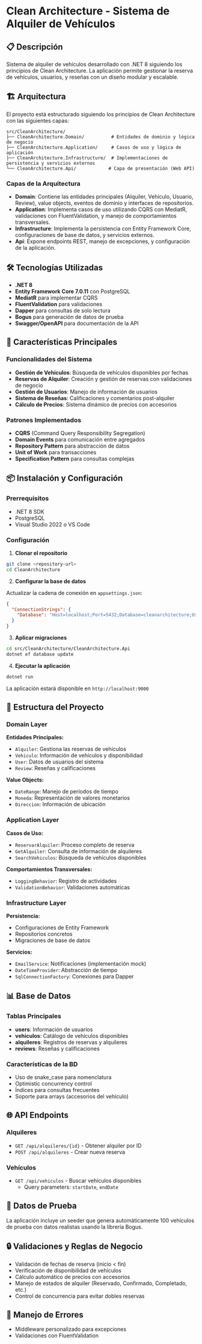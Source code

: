 # Clean Architecture - Sistema de Alquiler de Vehículos

## 📋 Descripción

Sistema de alquiler de vehículos desarrollado con .NET 8 siguiendo los principios de Clean Architecture. La aplicación permite gestionar la reserva de vehículos, usuarios, y reseñas con un diseño modular y escalable.

## 🏗️ Arquitectura

El proyecto está estructurado siguiendo los principios de Clean Architecture con las siguientes capas:

```
src/CleanArchitecture/
├── CleanArchitecture.Domain/          # Entidades de dominio y lógica de negocio
├── CleanArchitecture.Application/     # Casos de uso y lógica de aplicación
├── CleanArchitecture.Infrastructure/  # Implementaciones de persistencia y servicios externos
└── CleanArchitecture.Api/            # Capa de presentación (Web API)
```

### Capas de la Arquitectura

- **Domain**: Contiene las entidades principales (Alquiler, Vehículo, Usuario, Review), value objects, eventos de dominio y interfaces de repositorios.
- **Application**: Implementa casos de uso utilizando CQRS con MediatR, validaciones con FluentValidation, y manejo de comportamientos transversales.
- **Infrastructure**: Implementa la persistencia con Entity Framework Core, configuraciones de base de datos, y servicios externos.
- **Api**: Expone endpoints REST, manejo de excepciones, y configuración de la aplicación.

## 🛠️ Tecnologías Utilizadas

- **.NET 8**
- **Entity Framework Core 7.0.11** con PostgreSQL
- **MediatR** para implementar CQRS
- **FluentValidation** para validaciones
- **Dapper** para consultas de solo lectura
- **Bogus** para generación de datos de prueba
- **Swagger/OpenAPI** para documentación de la API

## 🚀 Características Principales

### Funcionalidades del Sistema

- **Gestión de Vehículos**: Búsqueda de vehículos disponibles por fechas
- **Reservas de Alquiler**: Creación y gestión de reservas con validaciones de negocio
- **Gestión de Usuarios**: Manejo de información de usuarios
- **Sistema de Reseñas**: Calificaciones y comentarios post-alquiler
- **Cálculo de Precios**: Sistema dinámico de precios con accesorios

### Patrones Implementados

- **CQRS** (Command Query Responsibility Segregation)
- **Domain Events** para comunicación entre agregados
- **Repository Pattern** para abstracción de datos
- **Unit of Work** para transacciones
- **Specification Pattern** para consultas complejas

## 📦 Instalación y Configuración

### Prerrequisitos

- .NET 8 SDK
- PostgreSQL
- Visual Studio 2022 o VS Code

### Configuración

1. **Clonar el repositorio**

```bash
git clone <repository-url>
cd CleanArchitecture
```

2. **Configurar la base de datos**

Actualizar la cadena de conexión en `appsettings.json`:

```json
{
  "ConnectionStrings": {
    "Database": "Host=localhost;Port=5432;Database=cleanarchitecture;Username=your_user;Password=your_password;"
  }
}
```

3. **Aplicar migraciones**

```bash
cd src/CleanArchitecture/CleanArchitecture.Api
dotnet ef database update
```

4. **Ejecutar la aplicación**

```bash
dotnet run
```

La aplicación estará disponible en `http://localhost:9000`

## 🔧 Estructura del Proyecto

### Domain Layer

**Entidades Principales:**

- `Alquiler`: Gestiona las reservas de vehículos
- `Vehiculo`: Información de vehículos y disponibilidad
- `User`: Datos de usuarios del sistema
- `Review`: Reseñas y calificaciones

**Value Objects:**

- `DateRange`: Manejo de períodos de tiempo
- `Moneda`: Representación de valores monetarios
- `Direccion`: Información de ubicación

### Application Layer

**Casos de Uso:**

- `ReservarAlquiler`: Proceso completo de reserva
- `GetAlquiler`: Consulta de información de alquileres
- `SearchVehiculos`: Búsqueda de vehículos disponibles

**Comportamientos Transversales:**

- `LoggingBehavior`: Registro de actividades
- `ValidationBehavior`: Validaciones automáticas

### Infrastructure Layer

**Persistencia:**

- Configuraciones de Entity Framework
- Repositorios concretos
- Migraciones de base de datos

**Servicios:**

- `EmailService`: Notificaciones (implementación mock)
- `DateTimeProvider`: Abstracción de tiempo
- `SqlConnectionFactory`: Conexiones para Dapper

## 📊 Base de Datos

### Tablas Principales

- **users**: Información de usuarios
- **vehiculos**: Catálogo de vehículos disponibles
- **alquileres**: Registros de reservas y alquileres
- **reviews**: Reseñas y calificaciones

### Características de la BD

- Uso de snake_case para nomenclatura
- Optimistic concurrency control
- Índices para consultas frecuentes
- Soporte para arrays (accesorios del vehículo)

## 🌐 API Endpoints

### Alquileres

- `GET /api/alquileres/{id}` - Obtener alquiler por ID
- `POST /api/alquileres` - Crear nueva reserva

### Vehículos

- `GET /api/vehiculos` - Buscar vehículos disponibles
  - Query parameters: `startDate`, `endDate`

## 🧪 Datos de Prueba

La aplicación incluye un seeder que genera automáticamente 100 vehículos de prueba con datos realistas usando la librería Bogus.

## 🔒 Validaciones y Reglas de Negocio

- Validación de fechas de reserva (inicio < fin)
- Verificación de disponibilidad de vehículos
- Cálculo automático de precios con accesorios
- Manejo de estados de alquiler (Reservado, Confirmado, Completado, etc.)
- Control de concurrencia para evitar dobles reservas

## 🚦 Manejo de Errores

- Middleware personalizado para excepciones
- Validaciones con FluentValidation
